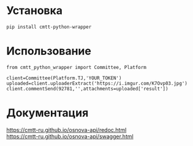 # Установка
```
pip install cmtt-python-wrapper
```
# Использование
```
from cmtt_python_wrapper import Committee, Platform

client=Committee(Platform.TJ,'YOUR_TOKEN')
uploaded=client.uploaderExtract('https://i.imgur.com/K7Ovp03.jpg')
client.commentSend(92781,'',attachments=uploaded['result'])
```
# Документация
https://cmtt-ru.github.io/osnova-api/redoc.html<br/>
https://cmtt-ru.github.io/osnova-api/swagger.html
